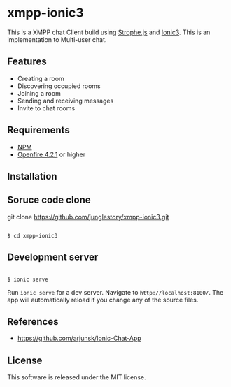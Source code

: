 # xmpp-ionic3
This is a XMPP chat Client build using [Strophe.js](http://strophe.im/strophejs/) and [Ionic3](https://ionicframework.com/getting-started/). This is an implementation to Multi-user chat.

## Features
* Creating a room
* Discovering occupied rooms
* Joining a room
* Sending and receiving messages
* Invite to chat rooms

## Requirements
* [NPM](https://nodejs.org/en/download/)
* [Openfire 4.2.1](https://www.igniterealtime.org/downloads/) or higher

## Installation


## Soruce code clone
git clone https://github.com/junglestory/xmpp-ionic3.git
<pre><code>
$ cd xmpp-ionic3
</code></pre>

## Development server
<pre><code>
$ ionic serve
</code></pre>

Run `ionic serve` for a dev server. Navigate to `http://localhost:8100/`. 
The app will automatically reload if you change any of the source files.

## References
* https://github.com/arjunsk/Ionic-Chat-App

## License
This software is released under the MIT license.
